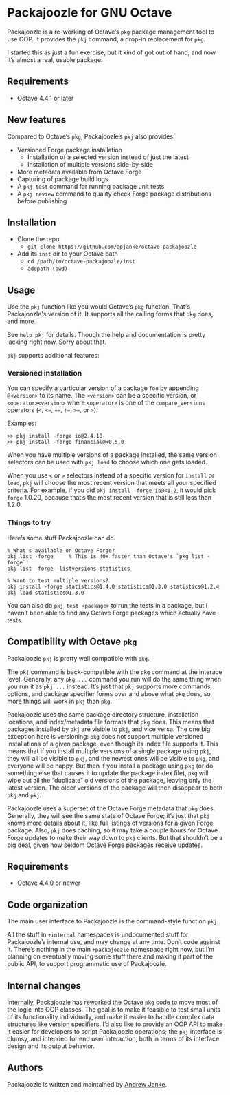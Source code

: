 Packajoozle for GNU Octave
==========================

Packajoozle is a re-working of Octave’s `pkg` package management tool to use OOP. It provides the `pkj` command, a drop-in replacement for `pkg`.

I started this as just a fun exercise, but it kind of got out of hand, and now it’s almost a real, usable package.

## Requirements

* Octave 4.4.1 or later

## New features

Compared to Octave’s `pkg`, Packajoozle’s `pkj` also provides:

* Versioned Forge package installation
  * Installation of a selected version instead of just the latest
  * Installation of multiple versions side-by-side
* More metadata available from Octave Forge
* Capturing of package build logs
* A `pkj test` command for running package unit tests
* A `pkj review` command to quality check Forge package distributions before publishing

## Installation

* Clone the repo.
  * `git clone https://github.com/apjanke/octave-packajoozle`
* Add its `inst` dir to your Octave path
  * `cd /path/to/octave-packajoozle/inst`
  * `addpath (pwd)`

## Usage

Use the `pkj` function like you would Octave’s `pkg` function.
That's Packajoozle's version of it.
It supports all the calling forms that `pkg` does, and more.

See `help pkj` for details.
Though the help and documentation is pretty lacking right now.
Sorry about that.

`pkj` supports additional features:

### Versioned installation

You can specify a particular version of a package `foo` by appending `@<version>` to its name. The `<version>` can be a specific version, or `<operator><version>` where `<operator>` is one of the `compare_versions` operators (`<`, `<=`, `==`, `!=`, `>=`, or `>`).

Examples:

```
>> pkj install -forge io@2.4.10
>> pkj install -forge financial@<0.5.0
```

When you have multiple versions of a package installed, the same version selectors can be used with `pkj load` to choose which one gets loaded.

When you use `<` or `>` selectors instead of a specific version for `install` or `load`, `pkj` will choose the most recent version that meets all your specified criteria.
For example, if you did `pkj install -forge io@<1.2`, it would pick `forge`
1.0.20, because that’s the most recent version that is still less than 1.2.0.

### Things to try

Here’s some stuff Packajoozle can do.

```
% What's available on Octave Forge?
pkj list -forge     % This is 40x faster than Octave's `pkg list -forge`!
pkj list -forge -listversions statistics

% Want to test multiple versions?
pkj install -forge statistics@1.4.0 statistics@1.3.0 statistics@1.2.4
pkj load statistics@1.3.0
```

You can also do `pkj test <package>` to run the tests in a package, but I haven’t been able to find any Octave Forge packages which actually have tests.

## Compatibility with Octave `pkg`

Packajoozle `pkj` is pretty well compatible with `pkg`.

The `pkj` command is back-compatible with the `pkg` command at the interace level.
Generally, any `pkg ...` command you run will do the same thing when you run it as `pkj ...` instead.
It’s just that `pkj` supports more commands, options, and package specifier forms over and above what `pkg` does, so more things will work in `pkj` than `pkg`.

Packajoozle uses the same package directory structure, installation locations, and index/metadata file formats that `pkg` does.
This means that packages installed by `pkj` are visible to `pkj`, and vice versa.
The one big exception here is versioning: `pkg` does not support multiple versioned installations of a given package, even though its index file supports it.
This means that if you install multiple versions of a single package using `pkj`, they will all be visible to `pkj`, and the newest ones will be visible to `pkg`, and everyone will be happy.
But then if you install a package using `pkg` (or do something else that causes it to update the package index file), `pkg` will wipe out all the “duplicate” old versions of the package, leaving only the latest version.
The older versions of the package will then disappear to both `pkg` and `pkj`.

Packajoozle uses a superset of the Octave Forge metadata that `pkg` does.
Generally, they will see the same state of Octave Forge; it’s just that `pkj` knows more details about it, like full listings of versions for a given Forge package.
Also, `pkj` does caching, so it may take a couple hours for Octave Forge updates to make their way down to `pkj` clients.
But that shouldn’t be a big deal, given how seldom Octave Forge packages receive updates.

## Requirements

* Octave 4.4.0 or newer

## Code organization

The main user interface to Packajoozle is the command-style function `pkj`.

All the stuff in `+internal` namespaces is undocumented stuff for Packajoozle’s internal use, and may change at any time.
Don’t code against it.
There’s nothing in the main `+packajoozle` namespace right now, but I’m planning on eventually moving some stuff there and making it part of the public API, to support programmatic use of Packajoozle.

## Internal changes

Internally, Packajoozle has reworked the Octave `pkg` code to move most of the logic into OOP classes.
The goal is to make it feasible to test small units of its functionality individually, and make it easier to handle complex data structures like version specifiers.
I’d also like to provide an OOP API to make it easier for developers to script Packajoozle operations; the `pkj` interface is clumsy, and intended for end user interaction, both in terms of its interface design and its output behavior.

## Authors

Packajoozle is written and maintained by [Andrew Janke](https://github.com/apjanke).
